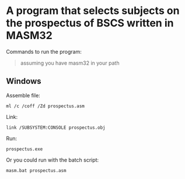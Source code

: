 # A program that selects subjects on the prospectus of **BSCS** written in **MASM32**

Commands to run the program:

> assuming you have masm32 in your path

## Windows

Assemble file:

`ml /c /coff /Zd prospectus.asm`

Link:

`link /SUBSYSTEM:CONSOLE prospectus.obj`

Run:

`prospectus.exe`

Or you could run with the batch script:

`masm.bat prospectus.asm`
